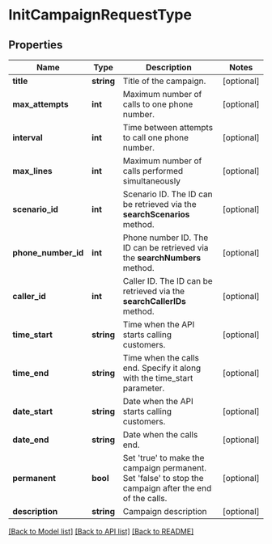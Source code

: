 # InitCampaignRequestType

## Properties
Name | Type | Description | Notes
------------ | ------------- | ------------- | -------------
**title** | **string** | Title of the campaign. | [optional] 
**max_attempts** | **int** | Maximum number of calls to one phone number. | [optional] 
**interval** | **int** | Time between attempts to call one phone number. | [optional] 
**max_lines** | **int** | Maximum number of calls performed simultaneously | [optional] 
**scenario_id** | **int** | Scenario ID. The ID can be retrieved via the **searchScenarios** method. | [optional] 
**phone_number_id** | **int** | Phone number ID. The ID сan be retrieved via the **searchNumbers** method. | [optional] 
**caller_id** | **int** | Caller ID. The ID сan be retrieved via the **searchCallerIDs** method. | [optional] 
**time_start** | **string** | Time when the API starts calling customers. | [optional] 
**time_end** | **string** | Time when the calls end. Specify it along with the time_start parameter. | [optional] 
**date_start** | **string** | Date when the API starts calling customers. | [optional] 
**date_end** | **string** | Date when the calls end. | [optional] 
**permanent** | **bool** | Set &#x27;true&#x27; to make the campaign permanent. Set &#x27;false&#x27; to stop the campaign after the end of the calls. | [optional] 
**description** | **string** | Campaign description | [optional] 

[[Back to Model list]](../../README.md#documentation-for-models) [[Back to API list]](../../README.md#documentation-for-api-endpoints) [[Back to README]](../../README.md)

